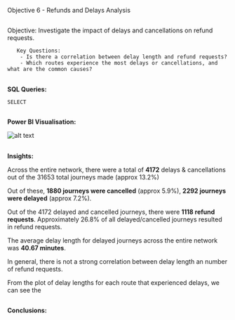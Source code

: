 Objective 6 - Refunds and Delays Analysis
##
Objective: Investigate the impact of delays and cancellations on refund requests.

       Key Questions:
        - Is there a correlation between delay length and refund requests?
        - Which routes experience the most delays or cancellations, and what are the common causes?

##
**SQL Queries:** 

```
SELECT

```
##
**Power BI Visualisation:**

![alt text](https://github.com/tomredfern24/UK-Rail-Ticket-Sales-Analysis-SQL-PowerBI/blob/main/Visualisations/6.%20Refund%20and%20Delay%20Analysis.png)
##

**Insights:**

Across the entire network, there were a total of **4172** delays & cancellations out of the 31653 total journeys made (approx 13.2%)

Out of these, **1880 journeys were cancelled** (approx 5.9%), **2292 journeys were delayed** (approx 7.2%).

Out of the 4172 delayed and cancelled journeys, there were **1118 refund requests**. Approximately 26.8% of all delayed/cancelled journeys resulted in refund requests. 

The average delay length for delayed journeys across the entire network was **40.67 minutes**.

In general, there is not a strong correlation between delay length an number of refund requests.

From the plot of delay lengths for each route that experienced delays, we can see the 

##
**Conclusions:**
